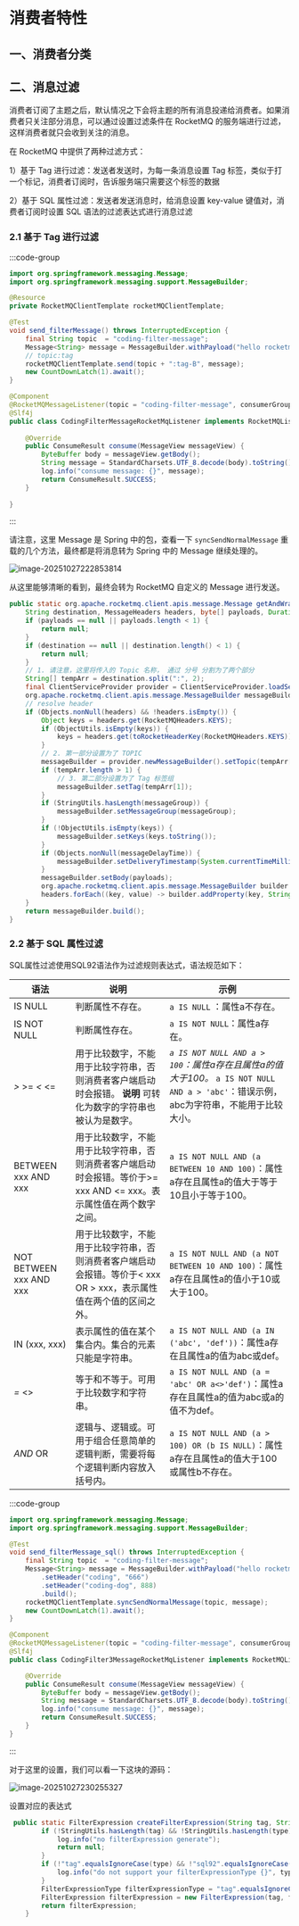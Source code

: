 # 消费者特性

## 一、消费者分类

## 二、消息过滤

消费者订阅了主题之后，默认情况之下会将主题的所有消息投递给消费者。如果消费者只关注部分消息，可以通过设置过滤条件在 RocketMQ 的服务端进行过滤，这样消费者就只会收到关注的消息。

在 RocketMQ 中提供了两种过滤方式：

1）基于 Tag 进行过滤：发送者发送时，为每一条消息设置 Tag 标签，类似于打一个标记，消费者订阅时，告诉服务端只需要这个标签的数据

2）基于 SQL 属性过滤：发送者发送消息时，给消息设置 key-value 键值对，消费者订阅时设置 SQL 语法的过滤表达式进行消息过滤

### 2.1 基于 Tag 进行过滤

:::code-group

```java [发送者]
import org.springframework.messaging.Message;
import org.springframework.messaging.support.MessageBuilder;

@Resource
private RocketMQClientTemplate rocketMQClientTemplate;

@Test
void send_filterMessage() throws InterruptedException {
    final String topic  = "coding-filter-message";
    Message<String> message = MessageBuilder.withPayload("hello rocketmq").build();
    // topic:tag
    rocketMQClientTemplate.send(topic + ":tag-B", message);
    new CountDownLatch(1).await();
}
```

```java [消费者]
@Component
@RocketMQMessageListener(topic = "coding-filter-message", consumerGroup = "coding", tag = "tag-A")
@Slf4j
public class CodingFilterMessageRocketMqListener implements RocketMQListener {
    
    @Override
    public ConsumeResult consume(MessageView messageView) {
        ByteBuffer body = messageView.getBody();
        String message = StandardCharsets.UTF_8.decode(body).toString();
        log.info("consume message: {}", message);
        return ConsumeResult.SUCCESS;
    }
    
}
```

:::

请注意，这里 Message 是 Spring 中的包，查看一下 `syncSendNormalMessage` 重载的几个方法，最终都是将消息转为 Spring 中的 Message 继续处理的。

![image-20251027222853814](asserts/image-20251027222853814.png) 

从这里能够清晰的看到，最终会转为 RocketMQ 自定义的 Message 进行发送。

```java
public static org.apache.rocketmq.client.apis.message.Message getAndWrapMessage(
    String destination, MessageHeaders headers, byte[] payloads, Duration messageDelayTime, String messageGroup) {
    if (payloads == null || payloads.length < 1) {
        return null;
    }
    if (destination == null || destination.length() < 1) {
        return null;
    }
    // 1. 请注意，这里将传入的 Topic 名称， 通过 分号 分割为了两个部分
    String[] tempArr = destination.split(":", 2);
    final ClientServiceProvider provider = ClientServiceProvider.loadService();
    org.apache.rocketmq.client.apis.message.MessageBuilder messageBuilder = null;
    // resolve header
    if (Objects.nonNull(headers) && !headers.isEmpty()) {
        Object keys = headers.get(RocketMQHeaders.KEYS);
        if (ObjectUtils.isEmpty(keys)) {
            keys = headers.get(toRocketHeaderKey(RocketMQHeaders.KEYS));
        }
        // 2. 第一部分设置为了 TOPIC
        messageBuilder = provider.newMessageBuilder().setTopic(tempArr[0]);
        if (tempArr.length > 1) {
            // 3. 第二部分设置为了 Tag 标签组
            messageBuilder.setTag(tempArr[1]);
        }
        if (StringUtils.hasLength(messageGroup)) {
            messageBuilder.setMessageGroup(messageGroup);
        }
        if (!ObjectUtils.isEmpty(keys)) {
            messageBuilder.setKeys(keys.toString());
        }
        if (Objects.nonNull(messageDelayTime)) {
            messageBuilder.setDeliveryTimestamp(System.currentTimeMillis() + messageDelayTime.toMillis());
        }
        messageBuilder.setBody(payloads);
        org.apache.rocketmq.client.apis.message.MessageBuilder builder = messageBuilder;
        headers.forEach((key, value) -> builder.addProperty(key, String.valueOf(value)));
    }
    return messageBuilder.build();
}
```



### 2.2 基于 SQL 属性过滤

SQL属性过滤使用SQL92语法作为过滤规则表达式，语法规范如下：

| 语法                    | 说明                                                         | 示例                                                         |
| ----------------------- | ------------------------------------------------------------ | ------------------------------------------------------------ |
| IS NULL                 | 判断属性不存在。                                             | `a IS NULL` ：属性a不存在。                                  |
| IS NOT NULL             | 判断属性存在。                                               | `a IS NOT NULL`：属性a存在。                                 |
| *>* >= *<* <=           | 用于比较数字，不能用于比较字符串，否则消费者客户端启动时会报错。 **说明** 可转化为数字的字符串也被认为是数字。 | *`a IS NOT NULL AND a > 100`：属性a存在且属性a的值大于100。* `a IS NOT NULL AND a > 'abc'`：错误示例，abc为字符串，不能用于比较大小。 |
| BETWEEN xxx AND xxx     | 用于比较数字，不能用于比较字符串，否则消费者客户端启动时会报错。等价于>= xxx AND \<= xxx。表示属性值在两个数字之间。 | `a IS NOT NULL AND (a BETWEEN 10 AND 100)`：属性a存在且属性a的值大于等于10且小于等于100。 |
| NOT BETWEEN xxx AND xxx | 用于比较数字，不能用于比较字符串，否则消费者客户端启动会报错。等价于\< xxx OR > xxx，表示属性值在两个值的区间之外。 | `a IS NOT NULL AND (a NOT BETWEEN 10 AND 100)`：属性a存在且属性a的值小于10或大于100。 |
| IN (xxx, xxx)           | 表示属性的值在某个集合内。集合的元素只能是字符串。           | `a IS NOT NULL AND (a IN ('abc', 'def'))`：属性a存在且属性a的值为abc或def。 |
| *=* <>                  | 等于和不等于。可用于比较数字和字符串。                       | `a IS NOT NULL AND (a = 'abc' OR a<>'def')`：属性a存在且属性a的值为abc或a的值不为def。 |
| *AND* OR                | 逻辑与、逻辑或。可用于组合任意简单的逻辑判断，需要将每个逻辑判断内容放入括号内。 | `a IS NOT NULL AND (a > 100) OR (b IS NULL)`：属性a存在且属性a的值大于100或属性b不存在。 |

:::code-group

```java [发送者]
import org.springframework.messaging.Message;
import org.springframework.messaging.support.MessageBuilder;

@Test
void send_filterMessage_sql() throws InterruptedException {
    final String topic  = "coding-filter-message";
    Message<String> message = MessageBuilder.withPayload("hello rocketmq")
        .setHeader("coding", "666")
        .setHeader("coding-dog", 888)
        .build();
    rocketMQClientTemplate.syncSendNormalMessage(topic, message);
    new CountDownLatch(1).await();
}
```

```java
@Component
@RocketMQMessageListener(topic = "coding-filter-message", consumerGroup = "coding-2", filterExpressionType = "sql92", tag = "coding IS NULL")
@Slf4j
public class CodingFilter3MessageRocketMqListener implements RocketMQListener {

    @Override
    public ConsumeResult consume(MessageView messageView) {
        ByteBuffer body = messageView.getBody();
        String message = StandardCharsets.UTF_8.decode(body).toString();
        log.info("consume message: {}", message);
        return ConsumeResult.SUCCESS;
    }
}

```

:::

对于这里的设置，我们可以看一下这块的源码：

![image-20251027230255327](asserts/image-20251027230255327.png)

设置对应的表达式

```java
 public static FilterExpression createFilterExpression(String tag, String type) {
        if (!StringUtils.hasLength(tag) && !StringUtils.hasLength(type)) {
            log.info("no filterExpression generate");
            return null;
        }
        if (!"tag".equalsIgnoreCase(type) && !"sql92".equalsIgnoreCase(type)) {
            log.info("do not support your filterExpressionType {}", type);
        }
        FilterExpressionType filterExpressionType = "tag".equalsIgnoreCase(type) ? FilterExpressionType.TAG : FilterExpressionType.SQL92;
        FilterExpression filterExpression = new FilterExpression(tag, filterExpressionType);
        return filterExpression;
    }
```

